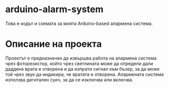 # arduino-alarm-system
Това е кодът и схемата за моята Arduino-based алармена система.
# Описание на проекта
Проектът е предназначен да извършва работа на алармена система чрез фоторезистор, който чрез светлината може да определи дали даддена врата е отворена и да изпрати сигнал към бъзер, за да може той чрез звук да индикира, че вратата е отворена. Алармената система използва дигитален суич, за да се изключва или включва.
